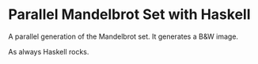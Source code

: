 # Parallel Mandelbrot Set with Haskell


A parallel generation of the Mandelbrot set.
It generates a B&W image.

As always Haskell rocks.
